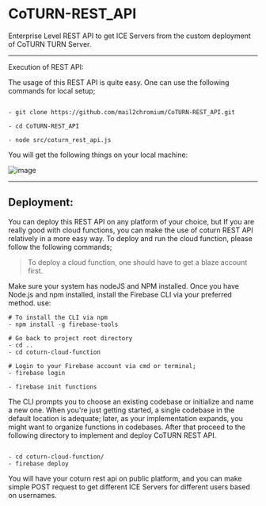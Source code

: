 # CoTURN-REST_API
Enterprise Level REST API to get ICE Servers from the custom deployment of CoTURN TURN Server.

----

Execution of REST API:

The usage of this REST API is quite easy. One can use the following commands for local setup;

```

- git clone https://github.com/mail2chromium/CoTURN-REST_API.git

- cd CoTURN-REST_API 

- node src/coturn_rest_api.js

```

You will get the following things on your local machine:

![image](https://user-images.githubusercontent.com/42235538/214395017-4cc5385f-6ef4-4172-ae85-73477f9c0b05.png)

----

## Deployment:

You can deploy this REST API on any platform of your choice, but If you are really good with cloud functions, you can make the use of coturn REST API relatively in a more easy way. To deploy and run the cloud function, please follow the following commands;

> To deploy a cloud function, one should have to get a blaze account first.

Make sure your system has nodeJS and NPM installed. Once you have Node.js and npm installed, install the Firebase CLI via your preferred method.  use:

```
# To install the CLI via npm
- npm install -g firebase-tools

# Go back to project root directory
- cd ..
- cd coturn-cloud-function

# Login to your Firebase account via cmd or terminal;
- firebase login

- firebase init functions

```

The CLI prompts you to choose an existing codebase or initialize and name a new one. When you're just getting started, a single codebase in the default location is adequate; later, as your implementation expands, you might want to organize functions in codebases. After that proceed to the following directory to implement and deploy CoTURN REST API.

```

- cd coturn-cloud-function/
- firebase deploy

```

You will have your coturn rest api on public platform, and you can make simple POST request to get different ICE Servers for different users based on usernames.




